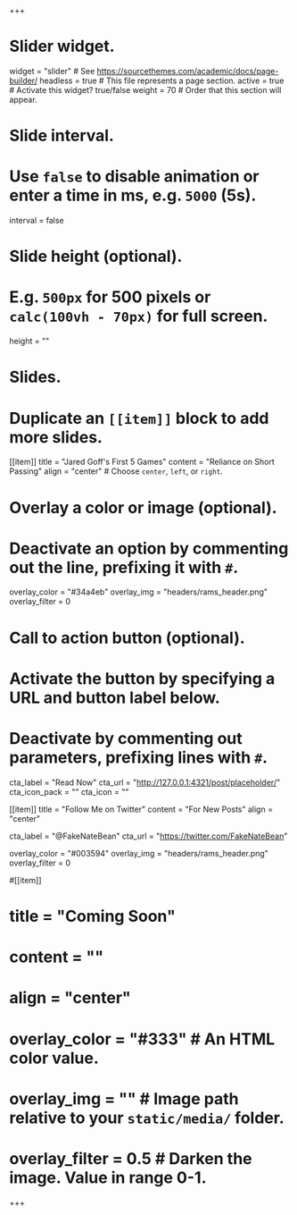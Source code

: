 +++
# Slider widget.
widget = "slider"  # See https://sourcethemes.com/academic/docs/page-builder/
headless = true  # This file represents a page section.
active = true  # Activate this widget? true/false
weight = 70 # Order that this section will appear.

# Slide interval.
# Use `false` to disable animation or enter a time in ms, e.g. `5000` (5s).
interval = false

# Slide height (optional).
# E.g. `500px` for 500 pixels or `calc(100vh - 70px)` for full screen.
height = ""

# Slides.
# Duplicate an `[[item]]` block to add more slides.
[[item]]
  title = "Jared Goff's First 5 Games"
  content = "Reliance on Short Passing"
  align = "center"  # Choose `center`, `left`, or `right`.

  # Overlay a color or image (optional).
  #   Deactivate an option by commenting out the line, prefixing it with `#`.
  overlay_color = "#34a4eb"
  overlay_img = "headers/rams_header.png" 
  overlay_filter = 0  

  # Call to action button (optional).
  #   Activate the button by specifying a URL and button label below.
  #   Deactivate by commenting out parameters, prefixing lines with `#`.
  cta_label = "Read Now"
  cta_url = "http://127.0.0.1:4321/post/placeholder/"
  cta_icon_pack = ""
  cta_icon = ""

[[item]]
  title = "Follow Me on Twitter"
  content = "For New Posts"
  align = "center"
  
  cta_label = "@FakeNateBean"
  cta_url = "https://twitter.com/FakeNateBean"

  overlay_color = "#003594"
  overlay_img = "headers/rams_header.png" 
  overlay_filter = 0

#[[item]]
#  title = "Coming Soon"
#  content = ""
#  align = "center"
#
#  overlay_color = "#333"  # An HTML color value.
#  overlay_img = ""  # Image path relative to your `static/media/` folder.
#  overlay_filter = 0.5  # Darken the image. Value in range 0-1.
+++
